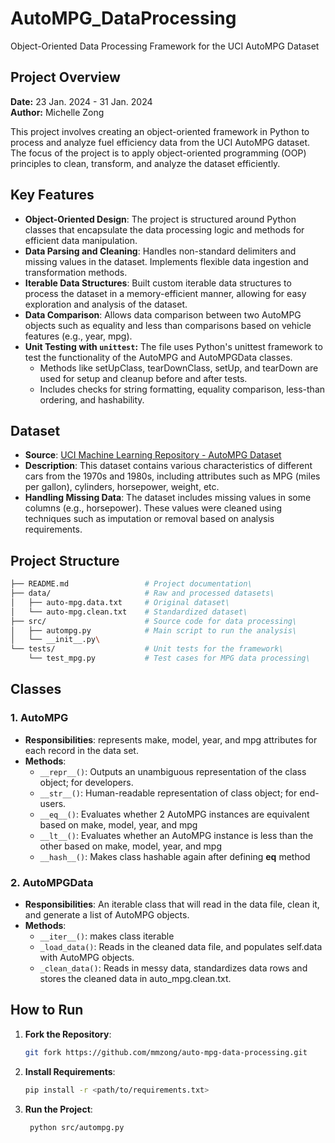 # AutoMPG_DataProcessing
Object-Oriented Data Processing Framework for the UCI AutoMPG Dataset


## Project Overview

**Date:** 23 Jan. 2024 - 31 Jan. 2024  
**Author:** Michelle Zong

This project involves creating an object-oriented framework in Python to process and analyze fuel efficiency data from the UCI AutoMPG dataset. The focus of the project is to apply object-oriented programming (OOP) principles to clean, transform, and analyze the dataset efficiently.


## Key Features

- **Object-Oriented Design**: The project is structured around Python classes that encapsulate the data processing logic and methods for efficient data manipulation.
- **Data Parsing and Cleaning**: Handles non-standard delimiters and missing values in the dataset. Implements flexible data ingestion and transformation methods.
- **Iterable Data Structures**: Built custom iterable data structures to process the dataset in a memory-efficient manner, allowing for easy exploration and analysis of the dataset.
- **Data Comparison**: Allows data comparison between two AutoMPG objects such as equality and less than comparisons based on vehicle features (e.g., year, mpg).
- **Unit Testing with `unittest`:** The file uses Python's unittest framework to test the functionality of the AutoMPG and AutoMPGData classes.
    - Methods like setUpClass, tearDownClass, setUp, and tearDown are used for setup and cleanup before and after tests.
    - Includes checks for string formatting, equality comparison, less-than ordering, and hashability.


## Dataset

- **Source**: [UCI Machine Learning Repository - AutoMPG Dataset](https://archive.ics.uci.edu/ml/datasets/Auto+MPG)
- **Description**: This dataset contains various characteristics of different cars from the 1970s and 1980s, including attributes such as MPG (miles per gallon), cylinders, horsepower, weight, etc.
- **Handling Missing Data**: The dataset includes missing values in some columns (e.g., horsepower). These values were cleaned using techniques such as imputation or removal based on analysis requirements.

## Project Structure
```bash
├── README.md                 # Project documentation\
├── data/                     # Raw and processed datasets\
│   ├── auto-mpg.data.txt     # Original dataset\
│   └── auto-mpg.clean.txt    # Standardized dataset\
├── src/                      # Source code for data processing\
│   ├── autompg.py            # Main script to run the analysis\
│   └── __init__.py\
└── tests/                    # Unit tests for the framework\
    └── test_mpg.py           # Test cases for MPG data processing\
```

## Classes

### 1. AutoMPG  
- **Responsibilities**: represents make, model, year, and mpg attributes for each record in the data set. 
- **Methods**:
  -  `__repr__()`: Outputs an unambiguous representation of the class object; for developers.
   - `__str__()`: Human-readable representation of class object; for end-users. 
   - `__eq__()`: Evaluates whether 2 AutoMPG instances are equivalent based on make, model, year, and mpg
   - `__lt__()`: Evaluates whether an AutoMPG instance is less than the other based on make, model, year, and mpg
   - `__hash__()`: Makes class hashable again after defining __eq__ method

### 2. AutoMPGData  
- **Responsibilities**: An iterable class that will read in the data file, clean it, and generate a list of AutoMPG objects.
- **Methods**:
  - `__iter__()`: makes class iterable
  - `_load_data()`: Reads in the cleaned data file, and populates self.data with AutoMPG 
    objects.
  - `_clean_data()`: Reads in messy data, standardizes data rows and stores the cleaned 
    data in auto_mpg.clean.txt. 


## How to Run

1. **Fork the Repository**:
   ```bash
   git fork https://github.com/mmzong/auto-mpg-data-processing.git
   ```

2. **Install Requirements**:
   ```bash
   pip install -r <path/to/requirements.txt>
   ```

3. **Run the Project**:
   ```bash
    python src/autompg.py
   ```

